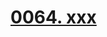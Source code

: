 # [0064. xxx](https://github.com/Tdahuyou/chrome/tree/main/0064.%20xxx)

<!-- region:toc -->

<!-- endregion:toc -->


